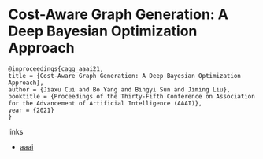 # Cost-Aware Graph Generation: A Deep Bayesian Optimization Approach

```
@inproceedings{cagg_aaai21,
title = {Cost-Aware Graph Generation: A Deep Bayesian Optimization Approach},
author = {Jiaxu Cui and Bo Yang and Bingyi Sun and Jiming Liu},
booktitle = {Proceedings of the Thirty-Fifth Conference on Association for the Advancement of Artificial Intelligence (AAAI)},
year = {2021}
}
```

links
- [aaai](https://www.aaai.org/AAAI21Papers/AAAI-4822.CuiJ.pdf)
